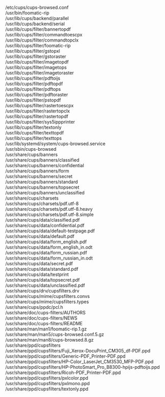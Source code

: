 /etc/cups/cups-browsed.conf  
/usr/bin/foomatic-rip  
/usr/lib/cups/backend/parallel  
/usr/lib/cups/backend/serial  
/usr/lib/cups/filter/bannertopdf  
/usr/lib/cups/filter/commandtoescpx  
/usr/lib/cups/filter/commandtopclx  
/usr/lib/cups/filter/foomatic-rip  
/usr/lib/cups/filter/gstopxl  
/usr/lib/cups/filter/gstoraster  
/usr/lib/cups/filter/imagetopdf  
/usr/lib/cups/filter/imagetops  
/usr/lib/cups/filter/imagetoraster  
/usr/lib/cups/filter/pdftoijs  
/usr/lib/cups/filter/pdftopdf  
/usr/lib/cups/filter/pdftops  
/usr/lib/cups/filter/pdftoraster  
/usr/lib/cups/filter/pstopdf  
/usr/lib/cups/filter/rastertoescpx  
/usr/lib/cups/filter/rastertopclx  
/usr/lib/cups/filter/rastertopdf  
/usr/lib/cups/filter/sys5ippprinter  
/usr/lib/cups/filter/textonly  
/usr/lib/cups/filter/texttopdf  
/usr/lib/cups/filter/texttops  
/usr/lib/systemd/system/cups-browsed.service  
/usr/sbin/cups-browsed  
/usr/share/cups/banners  
/usr/share/cups/banners/classified  
/usr/share/cups/banners/confidential  
/usr/share/cups/banners/form  
/usr/share/cups/banners/secret  
/usr/share/cups/banners/standard  
/usr/share/cups/banners/topsecret  
/usr/share/cups/banners/unclassified  
/usr/share/cups/charsets  
/usr/share/cups/charsets/pdf.utf-8  
/usr/share/cups/charsets/pdf.utf-8.heavy  
/usr/share/cups/charsets/pdf.utf-8.simple  
/usr/share/cups/data/classified.pdf  
/usr/share/cups/data/confidential.pdf  
/usr/share/cups/data/default-testpage.pdf  
/usr/share/cups/data/default.pdf  
/usr/share/cups/data/form\_english.pdf  
/usr/share/cups/data/form\_english\_in.odt  
/usr/share/cups/data/form\_russian.pdf  
/usr/share/cups/data/form\_russian\_in.odt  
/usr/share/cups/data/secret.pdf  
/usr/share/cups/data/standard.pdf  
/usr/share/cups/data/testprint  
/usr/share/cups/data/topsecret.pdf  
/usr/share/cups/data/unclassified.pdf  
/usr/share/cups/drv/cupsfilters.drv  
/usr/share/cups/mime/cupsfilters.convs  
/usr/share/cups/mime/cupsfilters.types  
/usr/share/cups/ppdc/pcl.h  
/usr/share/doc/cups-filters/AUTHORS  
/usr/share/doc/cups-filters/NEWS  
/usr/share/doc/cups-filters/README  
/usr/share/man/man1/foomatic-rip.1.gz  
/usr/share/man/man5/cups-browsed.conf.5.gz  
/usr/share/man/man8/cups-browsed.8.gz  
/usr/share/ppd/cupsfilters  
/usr/share/ppd/cupsfilters/Fuji\_Xerox-DocuPrint\_CM305\_df-PDF.ppd  
/usr/share/ppd/cupsfilters/Generic-PDF\_Printer-PDF.ppd  
/usr/share/ppd/cupsfilters/HP-Color\_LaserJet\_CM3530\_MFP-PDF.ppd  
/usr/share/ppd/cupsfilters/HP-PhotoSmart\_Pro\_B8300-hpijs-pdftoijs.ppd  
/usr/share/ppd/cupsfilters/Ricoh-PDF\_Printer-PDF.ppd  
/usr/share/ppd/cupsfilters/pxlcolor.ppd  
/usr/share/ppd/cupsfilters/pxlmono.ppd  
/usr/share/ppd/cupsfilters/textonly.ppd  
